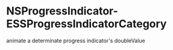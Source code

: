 # NSProgressIndicator-ESSProgressIndicatorCategory
animate a determinate progress indicator's doubleValue
